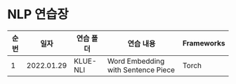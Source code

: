 # NLP 연습장


|순번|일자|연습 폴더|연습 내용|Frameworks|
|---|---|---|---|---|
|1|2022.01.29|KLUE-NLI|Word Embedding with Sentence Piece|Torch|